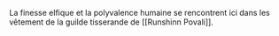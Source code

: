 La finesse elfique et la polyvalence humaine se rencontrent ici dans les vêtement de la guilde tisserande de [[Runshinn Povali]].